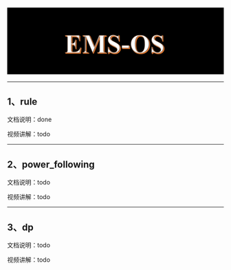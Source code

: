 ![图 1](images/d59e5de0f57cdde6c1a4218b64a9acda97a1d9268d02be17a305140fadfdc84a.png)  

---
## 1、rule
文档说明：done

视频讲解：todo

---
## 2、power_following
文档说明：todo

视频讲解：todo

---
## 3、dp
文档说明：todo

视频讲解：todo